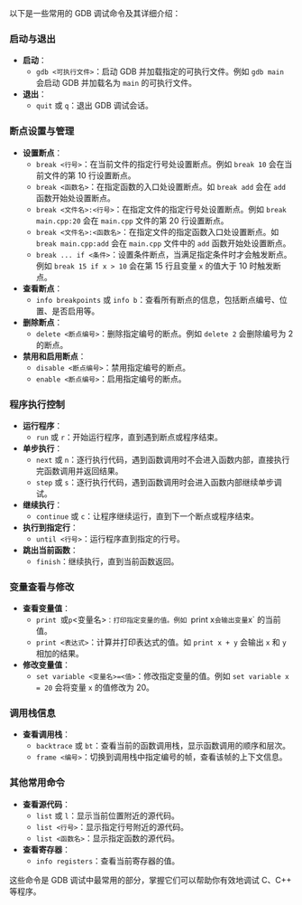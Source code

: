 以下是一些常用的 GDB 调试命令及其详细介绍：

### 启动与退出
- **启动**：
    - `gdb <可执行文件>`：启动 GDB 并加载指定的可执行文件。例如 `gdb main` 会启动 GDB 并加载名为 `main` 的可执行文件。
- **退出**：
    - `quit` 或 `q`：退出 GDB 调试会话。

### 断点设置与管理
- **设置断点**：
    - `break <行号>`：在当前文件的指定行号处设置断点。例如 `break 10` 会在当前文件的第 10 行设置断点。
    - `break <函数名>`：在指定函数的入口处设置断点。如 `break add` 会在 `add` 函数开始处设置断点。
    - `break <文件名>:<行号>`：在指定文件的指定行号处设置断点。例如 `break main.cpp:20` 会在 `main.cpp` 文件的第 20 行设置断点。
    - `break <文件名>:<函数名>`：在指定文件的指定函数入口处设置断点。如 `break main.cpp:add` 会在 `main.cpp` 文件中的 `add` 函数开始处设置断点。
    - `break ... if <条件>`：设置条件断点，当满足指定条件时才会触发断点。例如 `break 15 if x > 10` 会在第 15 行且变量 `x` 的值大于 10 时触发断点。
- **查看断点**：
    - `info breakpoints` 或 `info b`：查看所有断点的信息，包括断点编号、位置、是否启用等。
- **删除断点**：
    - `delete <断点编号>`：删除指定编号的断点。例如 `delete 2` 会删除编号为 2 的断点。
- **禁用和启用断点**：
    - `disable <断点编号>`：禁用指定编号的断点。
    - `enable <断点编号>`：启用指定编号的断点。

### 程序执行控制
- **运行程序**：
    - `run` 或 `r`：开始运行程序，直到遇到断点或程序结束。
- **单步执行**：
    - `next` 或 `n`：逐行执行代码，遇到函数调用时不会进入函数内部，直接执行完函数调用并返回结果。
    - `step` 或 `s`：逐行执行代码，遇到函数调用时会进入函数内部继续单步调试。
- **继续执行**：
    - `continue` 或 `c`：让程序继续运行，直到下一个断点或程序结束。
- **执行到指定行**：
    - `until <行号>`：运行程序直到指定的行号。
- **跳出当前函数**：
    - `finish`：继续执行，直到当前函数返回。

### 变量查看与修改
- **查看变量值**：
    - `print `或`p`<变量名>`：打印指定变量的值。例如 `print x` 会输出变量 `x` 的当前值。
    - `print <表达式>`：计算并打印表达式的值。如 `print x + y` 会输出 `x` 和 `y` 相加的结果。
- **修改变量值**：
    - `set variable <变量名>=<值>`：修改指定变量的值。例如 `set variable x = 20` 会将变量 `x` 的值修改为 20。

### 调用栈信息
- **查看调用栈**：
    - `backtrace` 或 `bt`：查看当前的函数调用栈，显示函数调用的顺序和层次。
    - `frame <编号>`：切换到调用栈中指定编号的帧，查看该帧的上下文信息。

### 其他常用命令
- **查看源代码**：
    - `list` 或 `l`：显示当前位置附近的源代码。
    - `list <行号>`：显示指定行号附近的源代码。
    - `list <函数名>`：显示指定函数的源代码。
- **查看寄存器**：
    - `info registers`：查看当前寄存器的值。

这些命令是 GDB 调试中最常用的部分，掌握它们可以帮助你有效地调试 C、C++ 等程序。 